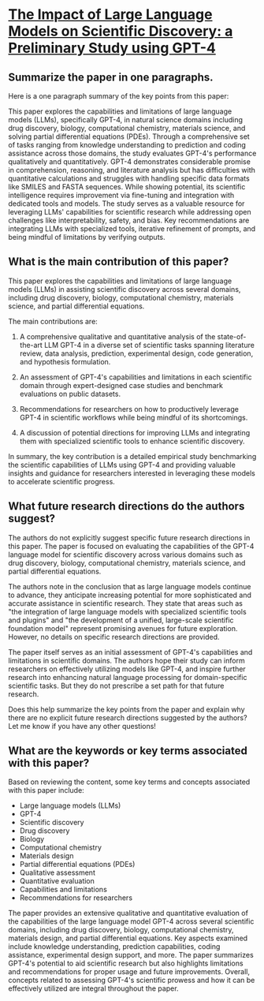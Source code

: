 # [The Impact of Large Language Models on Scientific Discovery: a   Preliminary Study using GPT-4](https://arxiv.org/abs/2311.07361)

## Summarize the paper in one paragraphs.

 Here is a one paragraph summary of the key points from this paper:

This paper explores the capabilities and limitations of large language models (LLMs), specifically GPT-4, in natural science domains including drug discovery, biology, computational chemistry, materials science, and solving partial differential equations (PDEs). Through a comprehensive set of tasks ranging from knowledge understanding to prediction and coding assistance across those domains, the study evaluates GPT-4's performance qualitatively and quantitatively. GPT-4 demonstrates considerable promise in comprehension, reasoning, and literature analysis but has difficulties with quantitative calculations and struggles with handling specific data formats like SMILES and FASTA sequences. While showing potential, its scientific intelligence requires improvement via fine-tuning and integration with dedicated tools and models. The study serves as a valuable resource for leveraging LLMs' capabilities for scientific research while addressing open challenges like interpretability, safety, and bias. Key recommendations are integrating LLMs with specialized tools, iterative refinement of prompts, and being mindful of limitations by verifying outputs.


## What is the main contribution of this paper?

 This paper explores the capabilities and limitations of large language models (LLMs) in assisting scientific discovery across several domains, including drug discovery, biology, computational chemistry, materials science, and partial differential equations. 

The main contributions are:

1) A comprehensive qualitative and quantitative analysis of the state-of-the-art LLM GPT-4 in a diverse set of scientific tasks spanning literature review, data analysis, prediction, experimental design, code generation, and hypothesis formulation.

2) An assessment of GPT-4's capabilities and limitations in each scientific domain through expert-designed case studies and benchmark evaluations on public datasets. 

3) Recommendations for researchers on how to productively leverage GPT-4 in scientific workflows while being mindful of its shortcomings.

4) A discussion of potential directions for improving LLMs and integrating them with specialized scientific tools to enhance scientific discovery.

In summary, the key contribution is a detailed empirical study benchmarking the scientific capabilities of LLMs using GPT-4 and providing valuable insights and guidance for researchers interested in leveraging these models to accelerate scientific progress.


## What future research directions do the authors suggest?

 The authors do not explicitly suggest specific future research directions in this paper. The paper is focused on evaluating the capabilities of the GPT-4 language model for scientific discovery across various domains such as drug discovery, biology, computational chemistry, materials science, and partial differential equations.

The authors note in the conclusion that as large language models continue to advance, they anticipate increasing potential for more sophisticated and accurate assistance in scientific research. They state that areas such as "the integration of large language models with specialized scientific tools and plugins" and "the development of a unified, large-scale scientific foundation model" represent promising avenues for future exploration. However, no details on specific research directions are provided.

The paper itself serves as an initial assessment of GPT-4's capabilities and limitations in scientific domains. The authors hope their study can inform researchers on effectively utilizing models like GPT-4, and inspire further research into enhancing natural language processing for domain-specific scientific tasks. But they do not prescribe a set path for that future research.

Does this help summarize the key points from the paper and explain why there are no explicit future research directions suggested by the authors? Let me know if you have any other questions!


## What are the keywords or key terms associated with this paper?

 Based on reviewing the content, some key terms and concepts associated with this paper include:

- Large language models (LLMs)
- GPT-4
- Scientific discovery
- Drug discovery
- Biology 
- Computational chemistry
- Materials design
- Partial differential equations (PDEs)
- Qualitative assessment
- Quantitative evaluation
- Capabilities and limitations
- Recommendations for researchers

The paper provides an extensive qualitative and quantitative evaluation of the capabilities of the large language model GPT-4 across several scientific domains, including drug discovery, biology, computational chemistry, materials design, and partial differential equations. Key aspects examined include knowledge understanding, prediction capabilities, coding assistance, experimental design support, and more. The paper summarizes GPT-4's potential to aid scientific research but also highlights limitations and recommendations for proper usage and future improvements. Overall, concepts related to assessing GPT-4's scientific prowess and how it can be effectively utilized are integral throughout the paper.

